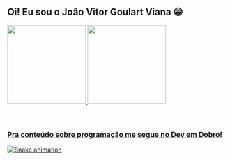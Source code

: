 ## Oi! Eu sou o João Vitor Goulart Viana 😁

 <div>
  <a href="https://github.com/joaovitor-viana
">
  <img height="180em" src="https://github-readme-stats.vercel.app/api?username=joaovitor-viana&show_icons=true&theme=dracula&include_all_commits=true&count_private=true"/>
  <img height="180em" src="https://github-readme-stats.vercel.app/api/top-langs/?username=joaovitor-viana&layout=compact&langs_count=6&theme=dracula"/>
</div>
<div style="display: inline_block"><br>

</div>
 
 <br>
 
  ### Pra conteúdo sobre programação me segue no Dev em Dobro!
 
<div> 

  ![Snake animation](https://github.com/joaovitor-viana/joaovitor-viana/blob/output/github-contribution-grid-snake.svg)

</div>
